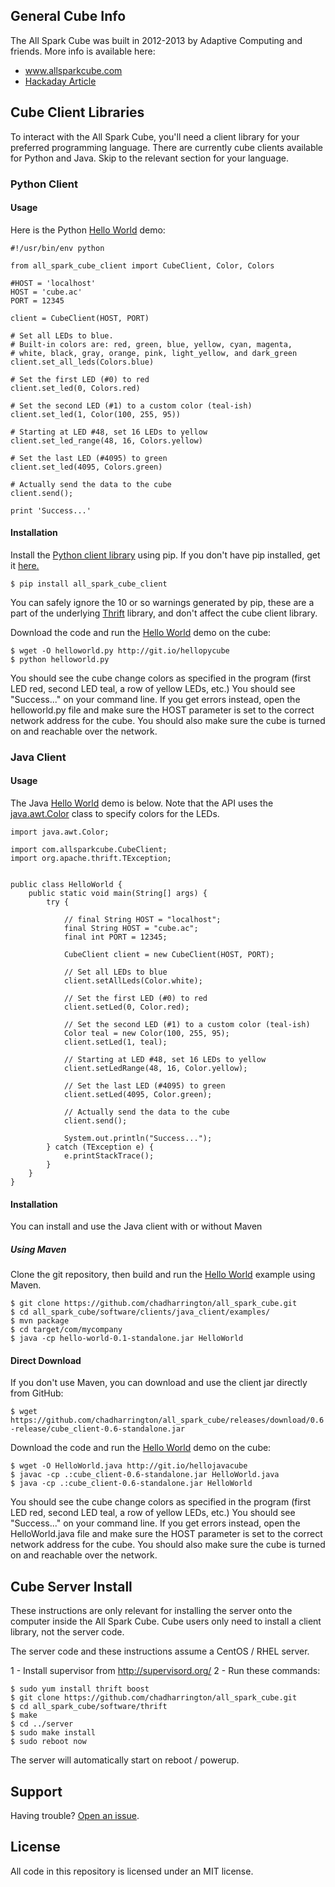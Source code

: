## General Cube Info

The All Spark Cube was built in 2012-2013 by Adaptive Computing and friends. More 
info is available here:
* www.allsparkcube.com
* [Hackaday Article](http://hackaday.com/2012/10/21/4096-leds-means-the-biggest-led-cube-ever/)

## Cube Client Libraries

To interact with the All Spark Cube, you'll need a client library for your 
preferred programming language. There are currently cube clients available for 
Python and Java. Skip to the relevant section for your language.

### Python Client 

#### Usage
Here is the Python [Hello World](https://github.com/chadharrington/all_spark_cube/blob/master/software/clients/python_client/examples/helloworld.py) demo:
```
#!/usr/bin/env python

from all_spark_cube_client import CubeClient, Color, Colors

#HOST = 'localhost'
HOST = 'cube.ac'
PORT = 12345

client = CubeClient(HOST, PORT)

# Set all LEDs to blue. 
# Built-in colors are: red, green, blue, yellow, cyan, magenta, 
# white, black, gray, orange, pink, light_yellow, and dark_green
client.set_all_leds(Colors.blue)

# Set the first LED (#0) to red
client.set_led(0, Colors.red)

# Set the second LED (#1) to a custom color (teal-ish)
client.set_led(1, Color(100, 255, 95))

# Starting at LED #48, set 16 LEDs to yellow
client.set_led_range(48, 16, Colors.yellow)

# Set the last LED (#4095) to green
client.set_led(4095, Colors.green)

# Actually send the data to the cube
client.send();  

print 'Success...'
```

#### Installation

Install the [Python client library](https://pypi.python.org/pypi/all_spark_cube_client/)
using pip. If you don't have pip installed, get it 
[here.](http://www.pip-installer.org/en/latest/installing.html)

`$ pip install all_spark_cube_client`

You can safely ignore the 10 or so warnings generated by pip, these are a 
part of the underlying [Thrift](http://thrift.apache.org/) library, and don't
affect the cube client library.

Download the code and run the [Hello World](https://github.com/chadharrington/all_spark_cube/blob/master/software/clients/python_client/examples/helloworld.py) demo on the cube:

```
$ wget -O helloworld.py http://git.io/hellopycube
$ python helloworld.py
```

You should see the cube change colors as specified in the program (first LED 
red, second LED teal, a row of yellow LEDs, etc.) You should see 
"Success..." on your command line. If you get errors instead, open the 
helloworld.py file and make sure the HOST 
parameter is set to the correct network address for the cube. You should also
make sure the cube is turned on and reachable over the network.

### Java Client 

#### Usage
The Java [Hello World](https://github.com/chadharrington/all_spark_cube/blob/master/software/clients/java_client/examples/HelloWorld.java) demo is below. Note that the API uses the [java.awt.Color](http://docs.oracle.com/javase/7/docs/api/java/awt/Color.html) class to specify colors for the LEDs.
```
import java.awt.Color;

import com.allsparkcube.CubeClient;
import org.apache.thrift.TException;


public class HelloWorld {
    public static void main(String[] args) {
        try {

            // final String HOST = "localhost";
            final String HOST = "cube.ac";
            final int PORT = 12345;
        
            CubeClient client = new CubeClient(HOST, PORT);

            // Set all LEDs to blue
            client.setAllLeds(Color.white); 

            // Set the first LED (#0) to red
            client.setLed(0, Color.red);

            // Set the second LED (#1) to a custom color (teal-ish)
            Color teal = new Color(100, 255, 95);
            client.setLed(1, teal);
        
            // Starting at LED #48, set 16 LEDs to yellow
            client.setLedRange(48, 16, Color.yellow); 

            // Set the last LED (#4095) to green
            client.setLed(4095, Color.green);
        
            // Actually send the data to the cube
            client.send();  
        
            System.out.println("Success...");
        } catch (TException e) {
            e.printStackTrace();
        }
    }
}

``` 

#### Installation
You can install and use the Java client with or without Maven

##### Using Maven
Clone the git repository, then build  and run the [Hello World](https://github.com/chadharrington/all_spark_cube/blob/master/software/clients/java_client/examples/HelloWorld.java) example using Maven.

```
$ git clone https://github.com/chadharrington/all_spark_cube.git
$ cd all_spark_cube/software/clients/java_client/examples/
$ mvn package
$ cd target/com/mycompany
$ java -cp hello-world-0.1-standalone.jar HelloWorld
```

#### Direct Download 
If you don't use Maven, you can download and use the client jar directly from GitHub:

`$ wget https://github.com/chadharrington/all_spark_cube/releases/download/0.6-release/cube_client-0.6-standalone.jar`

Download the code and run the [Hello World](https://github.com/chadharrington/all_spark_cube/blob/master/software/clients/java_client/examples/HelloWorld.java) demo on the cube:

```
$ wget -O HelloWorld.java http://git.io/hellojavacube
$ javac -cp .:cube_client-0.6-standalone.jar HelloWorld.java
$ java -cp .:cube_client-0.6-standalone.jar HelloWorld
```

You should see the cube change colors as specified in the program (first LED 
red, second LED teal, a row of yellow LEDs, etc.) You should see 
"Success..." on your command line. If you get errors instead, open the 
HelloWorld.java file and make sure the HOST 
parameter is set to the correct network address for the cube. You should also
make sure the cube is turned on and reachable over the network.


## Cube Server Install
These instructions are only relevant for installing the server onto the computer 
inside the All Spark Cube. Cube users only need to install a client library, not
the server code.

The server code and these instructions assume a CentOS / RHEL server.

1 - Install supervisor from http://supervisord.org/
2 - Run these commands:

```    
$ sudo yum install thrift boost
$ git clone https://github.com/chadharrington/all_spark_cube.git
$ cd all_spark_cube/software/thrift
$ make
$ cd ../server
$ sudo make install
$ sudo reboot now
```

The server will automatically start on reboot / powerup.

## Support

Having trouble? [Open an issue](https://github.com/chadharrington/all_spark_cube/issues).

## License

All code in this repository is licensed under an MIT license.

